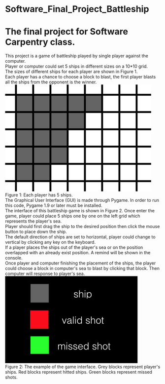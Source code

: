 # Software_Final_Project_Battleship
# The final project for Software Carpentry class.
This project is a game of battleship played by single player against the computer.  
Player or computer could set 5 ships in different sizes on a 10*10 grid.  
The sizes of different ships for each player are shown in Figure 1.  
Each player has a chance to choose a block to blast, the first player blasts all the ships from
the opponent is the winner.  
![Image text](https://github.com/arthurzhang434/Software_Final_Project_Battleship/blob/master/ships.png)   
Figure 1: Each player has 5 ships.  
The Graphical User Interface (GUI) is made through Pygame.
In order to run this code, Pygame 1.9 or later must be installed.  
The interface of this battleship game is shown in Figure 2.
Once enter the game, player could place 5 ships one by one on the left grid which represents the player's sea.  
Player should first drag the ship to the desired position then click the mouse button to place down the ship.  
The default direction of ships are set to horizontal, player could change to vertical by clicking any key on the keyboard.  
If a player places the ships out of the player's sea or on the position overlapped with an already exist position. A remind will be shown in the console.  
Once player and computer finishing the placement of the ships, the player could choose a block in computer's sea to blast by clicking that block. Then computer will response to player's sea.  
![Image text](https://github.com/arthurzhang434/Software_Final_Project_Battleship/blob/master/comment.png)  
Figure 2: The example of the game interface. Grey blocks represent player's ships. Red blocks represent hitted ships. Green blocks represent missed shots.


